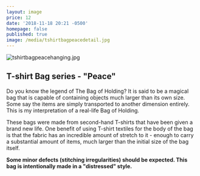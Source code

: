 ```yaml
---
layout: image
price: 12
date: '2018-11-18 20:21 -0500'
homepage: false
published: true
image: /media/tshirtbagpeacedetail.jpg
---
```

![tshirtbagpeacehanging.jpg]({{site.baseurl}}/media/tshirtbagpeacehanging.jpg)

## T-shirt Bag series - "Peace"

Do you know the legend of The Bag of Holding? It is said to be a magical bag that is capable of containing objects much larger than its own size. Some say the items are simply transported to another dimension entirely. This is my interpretation of a real-life Bag of Holding.

These bags were made from second-hand T-shirts that have been given a brand new life. One benefit of using T-shirt textiles for the body of the bag is that the fabric has an incredible amount of stretch to it - enough to carry a substantial amount of items, much larger than the initial size of the bag itself.


**Some minor defects (stitching irregularities) should be expected. This bag is intentionally made in a "distressed" style.**
